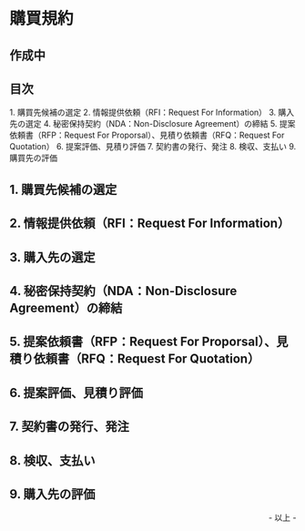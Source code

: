 # 購買規約

## 作成中

## 目次

1\. 購買先候補の選定
2\. 情報提供依頼（RFI：Request For Information）
3\. 購入先の選定
4\. 秘密保持契約（NDA：Non-Disclosure Agreement）の締結
5\. 提案依頼書（RFP：Request For Proporsal）、見積り依頼書（RFQ：Request For Quotation）
6\. 提案評価、見積り評価
7\. 契約書の発行、発注
8\. 検収、支払い
9\. 購買先の評価

## 1. 購買先候補の選定


## 2. 情報提供依頼（RFI：Request For Information）


## 3. 購入先の選定


## 4. 秘密保持契約（NDA：Non-Disclosure Agreement）の締結


## 5. 提案依頼書（RFP：Request For Proporsal）、見積り依頼書（RFQ：Request For Quotation）


## 6. 提案評価、見積り評価


## 7. 契約書の発行、発注


## 8. 検収、支払い


## 9. 購入先の評価


<div style="text-align: right;">- 以上 -</div>
